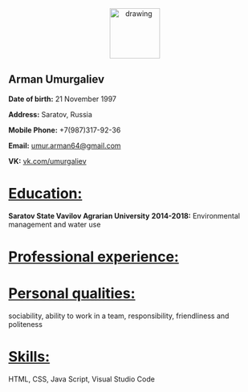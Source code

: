 <div style="text-align: center"> <img src="https://yamobi.ru/i/posts/rec018732/kotiken_big.jpg" alt="drawing" width="100"/></div>

Arman Umurgaliev
---

**Date of birth:** 21 November 1997

**Address:** Saratov, Russia

**Mobile Phone:** +7(987)317-92-36

**Email:** umur.arman64@gmail.com

**VK:** <a href="https://vk.com/umurgaliev" target="_blank" title="VK"> vk.com/umurgaliev</a>


<u>Education:</u>
===
**Saratov State Vavilov Agrarian University**
**2014-2018:** Environmental management and water use

<u>Professional experience:</u>
===

<u>Personal qualities:</u>
===
sociability, ability to work in a team, responsibility, friendliness and politeness

<u>Skills:</u>
===
HTML, CSS, Java Script, Visual Studio Code
